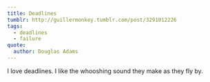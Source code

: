 ```yaml
---
title: Deadlines
tumblr: http://guillermonkey.tumblr.com/post/3291012226
tags:
  - deadlines
  - failure
quote:
  author: Douglas Adams
---
```


I love deadlines. I like the whooshing sound they make as they fly by.
